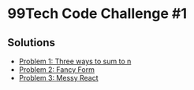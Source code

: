 # 99Tech Code Challenge #1 #


## Solutions

- [Problem 1: Three ways to sum to n](src/problem1/readme.md)
- [Problem 2: Fancy Form](src/problem2/readme.md)
- [Problem 3: Messy React](src/problem3/readme.md)